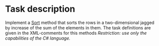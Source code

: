# Task description

Implement a [Sort](url) method that sorts the rows in a two-dimensional jagged by increase of the sum of the elements in them. The task definitions are given in the XML-comments for this methods
_Restriction: use only the capabilities of the C# language._